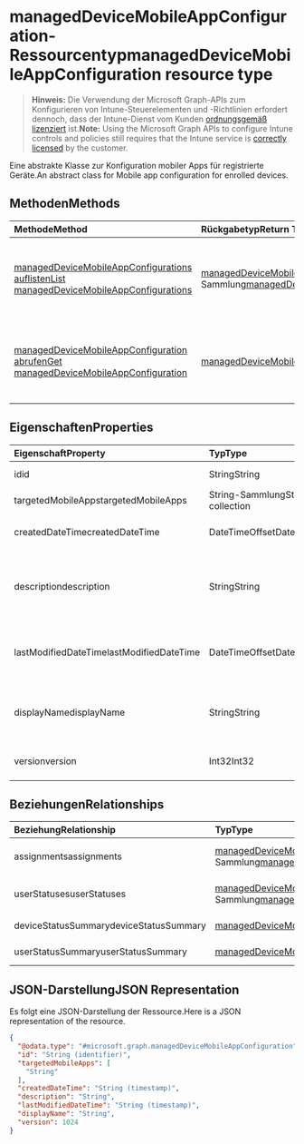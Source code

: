 # <a name="manageddevicemobileappconfiguration-resource-type"></a><span data-ttu-id="6b450-101">managedDeviceMobileAppConfiguration-Ressourcentyp</span><span class="sxs-lookup"><span data-stu-id="6b450-101">managedDeviceMobileAppConfiguration resource type</span></span>

> <span data-ttu-id="6b450-102">**Hinweis:** Die Verwendung der Microsoft Graph-APIs zum Konfigurieren von Intune-Steuerelementen und -Richtlinien erfordert dennoch, dass der Intune-Dienst vom Kunden [ordnungsgemäß lizenziert](https://go.microsoft.com/fwlink/?linkid=839381) ist.</span><span class="sxs-lookup"><span data-stu-id="6b450-102">**Note:** Using the Microsoft Graph APIs to configure Intune controls and policies still requires that the Intune service is [correctly licensed](https://go.microsoft.com/fwlink/?linkid=839381) by the customer.</span></span>

<span data-ttu-id="6b450-103">Eine abstrakte Klasse zur Konfiguration mobiler Apps für registrierte Geräte.</span><span class="sxs-lookup"><span data-stu-id="6b450-103">An abstract class for Mobile app configuration for enrolled devices.</span></span>
## <a name="methods"></a><span data-ttu-id="6b450-104">Methoden</span><span class="sxs-lookup"><span data-stu-id="6b450-104">Methods</span></span>
|<span data-ttu-id="6b450-105">Methode</span><span class="sxs-lookup"><span data-stu-id="6b450-105">Method</span></span>|<span data-ttu-id="6b450-106">Rückgabetyp</span><span class="sxs-lookup"><span data-stu-id="6b450-106">Return Type</span></span>|<span data-ttu-id="6b450-107">Beschreibung</span><span class="sxs-lookup"><span data-stu-id="6b450-107">Description</span></span>|
|:---|:---|:---|
|[<span data-ttu-id="6b450-108">managedDeviceMobileAppConfigurations auflisten</span><span class="sxs-lookup"><span data-stu-id="6b450-108">List managedDeviceMobileAppConfigurations</span></span>](../api/intune_apps_manageddevicemobileappconfiguration_list.md)|<span data-ttu-id="6b450-109">[managedDeviceMobileAppConfiguration](../resources/intune_apps_manageddevicemobileappconfiguration.md)-Sammlung</span><span class="sxs-lookup"><span data-stu-id="6b450-109">[managedDeviceMobileAppConfiguration](../resources/intune_apps_manageddevicemobileappconfiguration.md) collection</span></span>|<span data-ttu-id="6b450-110">Auflisten von Eigenschaften und Beziehungen der [managedDeviceMobileAppConfiguration](../resources/intune_apps_manageddevicemobileappconfiguration.md)-Objekte.</span><span class="sxs-lookup"><span data-stu-id="6b450-110">List properties and relationships of the [managedDeviceMobileAppConfiguration](../resources/intune_apps_manageddevicemobileappconfiguration.md) objects.</span></span>|
|[<span data-ttu-id="6b450-111">managedDeviceMobileAppConfiguration abrufen</span><span class="sxs-lookup"><span data-stu-id="6b450-111">Get managedDeviceMobileAppConfiguration</span></span>](../api/intune_apps_manageddevicemobileappconfiguration_get.md)|[<span data-ttu-id="6b450-112">managedDeviceMobileAppConfiguration</span><span class="sxs-lookup"><span data-stu-id="6b450-112">managedDeviceMobileAppConfiguration</span></span>](../resources/intune_apps_manageddevicemobileappconfiguration.md)|<span data-ttu-id="6b450-113">Lesen von Eigenschaften und Beziehungen des [managedDeviceMobileAppConfiguration](../resources/intune_apps_manageddevicemobileappconfiguration.md)-Objekts.</span><span class="sxs-lookup"><span data-stu-id="6b450-113">Read properties and relationships of [plannerAssignedToTaskBoardTaskFormat](../resources/intune_apps_manageddevicemobileappconfiguration.md) object.</span></span>|

## <a name="properties"></a><span data-ttu-id="6b450-114">Eigenschaften</span><span class="sxs-lookup"><span data-stu-id="6b450-114">Properties</span></span>
|<span data-ttu-id="6b450-115">Eigenschaft</span><span class="sxs-lookup"><span data-stu-id="6b450-115">Property</span></span>|<span data-ttu-id="6b450-116">Typ</span><span class="sxs-lookup"><span data-stu-id="6b450-116">Type</span></span>|<span data-ttu-id="6b450-117">Beschreibung</span><span class="sxs-lookup"><span data-stu-id="6b450-117">Description</span></span>|
|:---|:---|:---|
|<span data-ttu-id="6b450-118">id</span><span class="sxs-lookup"><span data-stu-id="6b450-118">id</span></span>|<span data-ttu-id="6b450-119">String</span><span class="sxs-lookup"><span data-stu-id="6b450-119">String</span></span>|<span data-ttu-id="6b450-120">Schlüssel der Entität.</span><span class="sxs-lookup"><span data-stu-id="6b450-120">Key of the setting.</span></span>|
|<span data-ttu-id="6b450-121">targetedMobileApps</span><span class="sxs-lookup"><span data-stu-id="6b450-121">targetedMobileApps</span></span>|<span data-ttu-id="6b450-122">String-Sammlung</span><span class="sxs-lookup"><span data-stu-id="6b450-122">String collection</span></span>|<span data-ttu-id="6b450-123">Die zugeordnete App.</span><span class="sxs-lookup"><span data-stu-id="6b450-123">the associated app.</span></span>|
|<span data-ttu-id="6b450-124">createdDateTime</span><span class="sxs-lookup"><span data-stu-id="6b450-124">createdDateTime</span></span>|<span data-ttu-id="6b450-125">DateTimeOffset</span><span class="sxs-lookup"><span data-stu-id="6b450-125">DateTimeOffset</span></span>|<span data-ttu-id="6b450-126">DateTime der Erstellung des Objekts.</span><span class="sxs-lookup"><span data-stu-id="6b450-126">DateTime the object was created.</span></span>|
|<span data-ttu-id="6b450-127">description</span><span class="sxs-lookup"><span data-stu-id="6b450-127">description</span></span>|<span data-ttu-id="6b450-128">String</span><span class="sxs-lookup"><span data-stu-id="6b450-128">String</span></span>|<span data-ttu-id="6b450-129">Vom Administrator bereitgestellte Beschreibung der Gerätekonfiguration.</span><span class="sxs-lookup"><span data-stu-id="6b450-129">Admin provided description of the Device Configuration.</span></span>|
|<span data-ttu-id="6b450-130">lastModifiedDateTime</span><span class="sxs-lookup"><span data-stu-id="6b450-130">lastModifiedDateTime</span></span>|<span data-ttu-id="6b450-131">DateTimeOffset</span><span class="sxs-lookup"><span data-stu-id="6b450-131">DateTimeOffset</span></span>|<span data-ttu-id="6b450-132">DateTime der letzten Änderung des Objekts.</span><span class="sxs-lookup"><span data-stu-id="6b450-132">Indicates the date the object was last modified.</span></span>|
|<span data-ttu-id="6b450-133">displayName</span><span class="sxs-lookup"><span data-stu-id="6b450-133">displayName</span></span>|<span data-ttu-id="6b450-134">String</span><span class="sxs-lookup"><span data-stu-id="6b450-134">String</span></span>|<span data-ttu-id="6b450-135">Vom Administrator bereitgestellter Name der Gerätekonfiguration.</span><span class="sxs-lookup"><span data-stu-id="6b450-135">Admin provided name of the device configuration.</span></span>|
|<span data-ttu-id="6b450-136">version</span><span class="sxs-lookup"><span data-stu-id="6b450-136">version</span></span>|<span data-ttu-id="6b450-137">Int32</span><span class="sxs-lookup"><span data-stu-id="6b450-137">Int32</span></span>|<span data-ttu-id="6b450-138">Version der Gerätekonfiguration.</span><span class="sxs-lookup"><span data-stu-id="6b450-138">Version of the device configuration.</span></span>|

## <a name="relationships"></a><span data-ttu-id="6b450-139">Beziehungen</span><span class="sxs-lookup"><span data-stu-id="6b450-139">Relationships</span></span>
|<span data-ttu-id="6b450-140">Beziehung</span><span class="sxs-lookup"><span data-stu-id="6b450-140">Relationship</span></span>|<span data-ttu-id="6b450-141">Typ</span><span class="sxs-lookup"><span data-stu-id="6b450-141">Type</span></span>|<span data-ttu-id="6b450-142">Beschreibung</span><span class="sxs-lookup"><span data-stu-id="6b450-142">Description</span></span>|
|:---|:---|:---|
|<span data-ttu-id="6b450-143">assignments</span><span class="sxs-lookup"><span data-stu-id="6b450-143">assignments</span></span>|<span data-ttu-id="6b450-144">[managedDeviceMobileAppConfigurationAssignment](../resources/intune_apps_manageddevicemobileappconfigurationassignment.md)-Sammlung</span><span class="sxs-lookup"><span data-stu-id="6b450-144">[managedDeviceMobileAppConfigurationAssignment](../resources/intune_apps_manageddevicemobileappconfigurationassignment.md) collection</span></span>|<span data-ttu-id="6b450-145">Die Liste der Gruppenzuweisungen für die App-Konfiguration.</span><span class="sxs-lookup"><span data-stu-id="6b450-145">The list of group assignemenets for app configration.</span></span>|
|<span data-ttu-id="6b450-146">userStatuses</span><span class="sxs-lookup"><span data-stu-id="6b450-146">userStatuses</span></span>|<span data-ttu-id="6b450-147">[managedDeviceMobileAppConfigurationUserStatus](../resources/intune_apps_manageddevicemobileappconfigurationuserstatus.md)-Sammlung</span><span class="sxs-lookup"><span data-stu-id="6b450-147">[managedDeviceMobileAppConfigurationUserStatus](../resources/intune_apps_manageddevicemobileappconfigurationuserstatus.md) collection</span></span>|<span data-ttu-id="6b450-148">Liste von ManagedDeviceMobileAppConfigurationUserStatus.</span><span class="sxs-lookup"><span data-stu-id="6b450-148">List of ManagedDeviceMobileAppConfigurationUserStatus.</span></span>|
|<span data-ttu-id="6b450-149">deviceStatusSummary</span><span class="sxs-lookup"><span data-stu-id="6b450-149">deviceStatusSummary</span></span>|[<span data-ttu-id="6b450-150">managedDeviceMobileAppConfigurationDeviceSummary</span><span class="sxs-lookup"><span data-stu-id="6b450-150">managedDeviceMobileAppConfigurationDeviceSummary</span></span>](../resources/intune_apps_manageddevicemobileappconfigurationdevicesummary.md)|<span data-ttu-id="6b450-151">Zusammenfassung der App-Konfiguration-Gerätestatus.</span><span class="sxs-lookup"><span data-stu-id="6b450-151">App configuration device status summary.</span></span>|
|<span data-ttu-id="6b450-152">userStatusSummary</span><span class="sxs-lookup"><span data-stu-id="6b450-152">userStatusSummary</span></span>|[<span data-ttu-id="6b450-153">managedDeviceMobileAppConfigurationUserSummary</span><span class="sxs-lookup"><span data-stu-id="6b450-153">managedDeviceMobileAppConfigurationUserSummary</span></span>](../resources/intune_apps_manageddevicemobileappconfigurationusersummary.md)|<span data-ttu-id="6b450-154">Zusammenfassung der App-Konfiguration-Benutzerstatus.</span><span class="sxs-lookup"><span data-stu-id="6b450-154">App configuration user status summary.</span></span>|

## <a name="json-representation"></a><span data-ttu-id="6b450-155">JSON-Darstellung</span><span class="sxs-lookup"><span data-stu-id="6b450-155">JSON Representation</span></span>
<span data-ttu-id="6b450-156">Es folgt eine JSON-Darstellung der Ressource.</span><span class="sxs-lookup"><span data-stu-id="6b450-156">Here is a JSON representation of the resource.</span></span>
<!-- {
  "blockType": "resource",
  "keyProperty": "id",
  "@odata.type": "microsoft.graph.managedDeviceMobileAppConfiguration"
}
-->
``` json
{
  "@odata.type": "#microsoft.graph.managedDeviceMobileAppConfiguration",
  "id": "String (identifier)",
  "targetedMobileApps": [
    "String"
  ],
  "createdDateTime": "String (timestamp)",
  "description": "String",
  "lastModifiedDateTime": "String (timestamp)",
  "displayName": "String",
  "version": 1024
}
```



